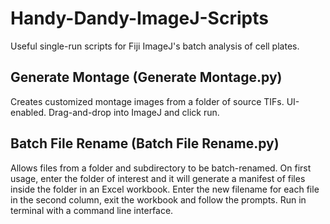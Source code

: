 # Handy-Dandy-ImageJ-Scripts
Useful single-run scripts for Fiji ImageJ's batch analysis of cell plates.

## Generate Montage (Generate Montage.py)
Creates customized montage images from a folder of source TIFs. UI-enabled. Drag-and-drop into ImageJ and click run.

## Batch File Rename (Batch File Rename.py)
Allows files from a folder and subdirectory to be batch-renamed. On first usage, enter the folder of interest and it will generate a manifest of files inside the folder in an Excel workbook. Enter the new filename for each file in the second column, exit the workbook and follow the prompts. Run in terminal with a command line interface.
